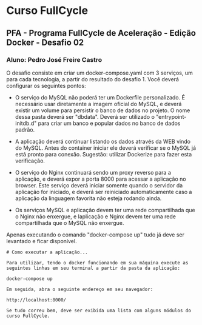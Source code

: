 #  Curso FullCycle
##  PFA - Programa FullCycle de Aceleração - Edição Docker - Desafio 02
### Aluno: Pedro José Freire Castro

O desafio consiste em criar um docker-compose.yaml com 3 serviços, um para cada tecnologia, a partir do resultado do desafio 1. Você deverá configurar os seguintes pontos:

- O serviço do MySQL não poderá ter um Dockerfile personalizado. É necessário usar diretamente a imagem oficial do MySQL, e deverá existir um volume para persistir o banco de dados no projeto. O nome dessa pasta deverá ser "dbdata". Deverá ser utilizado o "entrypoint-initdb.d" para criar um banco e popular dados no banco de dados padrão.

- A aplicação deverá continuar listando os dados através da WEB vindo do MySQL. Antes do container iniciar ele deverá verificar se o MySQL já está pronto para conexão. Sugestão: utilizar Dockerize para fazer esta verificação.

- O serviço do Nginx continuará sendo um proxy reverso para a aplicação, e deverá expor a porta 8000 para acessar a aplicação no browser. Este serviço deverá iniciar somente quando o servidor da aplicação for iniciado, e deverá ser reiniciado automaticamente caso a aplicação da linguagem favorita não esteja rodando ainda.

- Os serviços MySQL e aplicação devem ter uma rede compartilhada que o Nginx não enxergue, e laplicação e Nginx devem ter uma rede compartilhada que o MySQL não enxergue.


Apenas executando o comando "docker-compose up" tudo já deve ser levantado e ficar disponível.

```
# Como executar a aplicação...

Para utilizar, tendo o docker funcionando em sua máquina execute as seguintes linhas em seu terminal a partir da pasta da aplicação:

docker-compose up

Em seguida, abra o seguinte endereço em seu navegador:

http://localhost:8000/

Se tudo correu bem, deve ser exibida uma lista com alguns módulos do curso FullCycle.

```